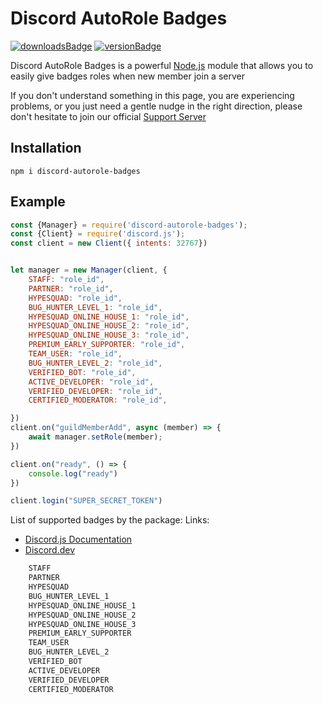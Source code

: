 # Discord AutoRole Badges

[![downloadsBadge](https://img.shields.io/npm/dt/discord-autorole-badges?style=for-the-badge)](https://npmjs.com/discord-autorole-badges)
[![versionBadge](https://img.shields.io/npm/v/discord-autorole-badges?style=for-the-badge)](https://npmjs.com/discord-autorole-badges)

Discord AutoRole Badges is a powerful [Node.js](https://nodejs.org) module that allows you to easily give badges roles when new member join a server

If you don't understand something in this page, you are experiencing problems, or you just need a gentle
nudge in the right direction, please don't hesitate to join our official [Support Server](https://discord.gg/ncheNRHFR7)


## Installation

```
npm i discord-autorole-badges
```

## Example
```js
const {Manager} = require('discord-autorole-badges');
const {Client} = require('discord.js');
const client = new Client({ intents: 32767})


let manager = new Manager(client, {
    STAFF: "role_id",
    PARTNER: "role_id",
    HYPESQUAD: "role_id",
    BUG_HUNTER_LEVEL_1: "role_id",
    HYPESQUAD_ONLINE_HOUSE_1: "role_id",
    HYPESQUAD_ONLINE_HOUSE_2: "role_id",
    HYPESQUAD_ONLINE_HOUSE_3: "role_id",
    PREMIUM_EARLY_SUPPORTER: "role_id",
    TEAM_USER: "role_id",
    BUG_HUNTER_LEVEL_2: "role_id",
    VERIFIED_BOT: "role_id",
    ACTIVE_DEVELOPER: "role_id",
    VERIFIED_DEVELOPER: "role_id",
    CERTIFIED_MODERATOR: "role_id",

})
client.on("guildMemberAdd", async (member) => {
    await manager.setRole(member);
})

client.on("ready", () => {
    console.log("ready")
})

client.login("SUPER_SECRET_TOKEN")
```

List of supported badges by the package: 
Links: 
* [Discord.js Documentation](https://discord.js.org/#/docs/main/stable/class/UserFlags?scrollTo=s-FLAGS)
* [Discord.dev](https://discord.com/developers/docs/resources/user#user-object-user-flags)
```js
    STAFF
    PARTNER
    HYPESQUAD
    BUG_HUNTER_LEVEL_1
    HYPESQUAD_ONLINE_HOUSE_1
    HYPESQUAD_ONLINE_HOUSE_2
    HYPESQUAD_ONLINE_HOUSE_3
    PREMIUM_EARLY_SUPPORTER
    TEAM_USER
    BUG_HUNTER_LEVEL_2
    VERIFIED_BOT
    ACTIVE_DEVELOPER
    VERIFIED_DEVELOPER
    CERTIFIED_MODERATOR
```
